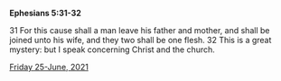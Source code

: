 **Ephesians 5:31-32**

31 For this cause shall a man leave his father and mother, and shall be joined unto his wife, and they two shall be one flesh. 32 This is a great mystery: but I speak concerning Christ and the church.

[Friday 25-June, 2021](https://t.me/s/daily_scripture)
